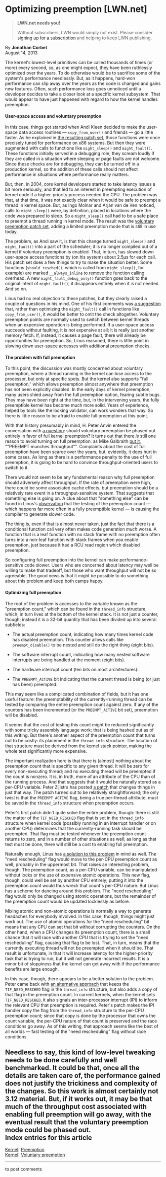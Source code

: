# Optimizing preemption [LWN.net]

> **LWN.net needs you!**
> 
> Without subscribers, LWN would simply not exist. Please consider [signing up for a subscription](/Promo/nst-nag2/subscribe) and helping to keep LWN publishing. 

By **Jonathan Corbet**  
August 14, 2013 

The kernel's lowest-level primitives can be called thousands of times (or more) every second, so, as one might expect, they have been ruthlessly optimized over the years. To do otherwise would be to sacrifice some of the system's performance needlessly. But, as it happens, hard-won performance can slip away over the years as the code is changed and gains new features. Often, such performance loss goes unnoticed until a developer decides to take a closer look at a specific kernel subsystem. That would appear to have just happened with regard to how the kernel handles preemption. 

#### User-space access and voluntary preemption

In this case, things got started when Andi Kleen decided to make the user-space data access routines — `copy_from_user()` and friends — go a little faster. As he explained in [the resulting patch set](/Articles/562936/), those functions were once precisely tuned for performance on x86 systems. But then they were augmented with calls to functions like `might_sleep()` and `might_fault()`. These functions initially served in a debugging role; they scream loudly if they are called in a situation where sleeping or page faults are not welcome. Since these checks are for debugging, they can be turned off in a production kernel, so the addition of these calls should not affect performance in situations where performance really matters. 

But, then, in 2004, core kernel developers started to take latency issues a bit more seriously, and that led to an interest in preempting execution of kernel code if a higher-priority process needed the CPU. The problem was that, at that time, it was not exactly clear when it would be safe to preempt a thread in kernel space. But, as Ingo Molnar and Arjan van de Ven noticed, calls to `might_sleep()` were, by definition, placed in locations where the code was prepared to sleep. So a `might_sleep()` call had to be a safe place to preempt a thread running in kernel mode. The result was the [voluntary preemption patch set](/Articles/93604/), adding a limited preemption mode that is still in use today. 

The problem, as Andi saw it, is that this change turned `might_sleep()` and `might_fault()` into a part of the scheduler; it is no longer compiled out of a kernel if voluntary preemption is enabled. That, in turn, has slowed down user-space access functions by (on his system) about 2.5µs for each call. His patch set does a few things to try to make the situation better. Some functions (`should_resched()`, which is called from `might_sleep()`, for example) are marked `__always_inline` to remove the function calling overhead. A new `might_fault_debug_only()` function goes back to the original intent of `might_fault()`; it disappears entirely when it is not needed. And so on. 

Linus had no real objection to these patches, but they clearly raised a couple of questions in his mind. One of his first comments was [a suggestion](/Articles/563187/) that, rather than optimizing the `might_fault()` call in functions like `copy_from_user()`, it would be better to omit the check altogether. Voluntary preemption points are normally used to switch between kernel threads when an expensive operation is being performed. If a user-space access succeeds without faulting, it is not expensive at all; it is really just another memory fetch. If, instead, it causes a page fault, there will already be opportunities for preemption. So, Linus reasoned, there is little point in slowing down user-space accesses with additional preemption checks. 

#### The problem with full preemption

To this point, the discussion was mostly concerned about voluntary preemption, where a thread running in the kernel can lose access to the processor, but only at specific spots. But the kernel also supports "full preemption," which allows preemption almost anywhere that preemption has not been explicitly disabled. In the early days of kernel preemption, many users shied away from the full preemption option, fearing subtle bugs. They may have been right at the time, but, in the intervening years, the fully preemptible kernel has become much more solid. Years of experience, helped by tools like the locking validator, can work wonders that way. So there is little reason to be afraid to enable full preemption at this point. 

With that history presumably in mind, H. Peter Anvin entered the conversation with [a question](/Articles/563188/): should voluntary preemption be phased out entirely in favor of full kernel preemption? It turns out that there _is_ still one reason to avoid turning on full preemption: as Mike Galbraith [put it](/Articles/563189/), ""PREEMPT munches throughput"". Complaints about the cost of full preemption have been scarce over the years, but, evidently, it does hurt in some cases. As long as there is a performance penalty to the use of full preemption, it is going to be hard to convince throughput-oriented users to switch to it. 

There would not seem to be any fundamental reason why full preemption should adversely affect throughput. If the rate of preemption were high, there could be some associated cache effects, but preemption should be a relatively rare event in a throughput-sensitive system. That suggests that something else is going on. A clue about that "something else" can be found in Linus's [observation](/Articles/563190/) that the testing of the preemption count — which happens far more often in a fully preemptible kernel — is causing the compiler to generate slower code. 

The thing is, even if that is almost never taken, just the fact that there is a conditional function call very often makes code generation *much* worse. A function that is a leaf function with no stack frame with no preemption often turns into a non-leaf function with stack frames when you enable preemption, just because it had a RCU read region which disabled preemption. 

So configuring full preemption into the kernel can make performance-sensitive code slower. Users who are concerned about latency may well be willing to make that tradeoff, but those who want throughput will not be so agreeable. The good news is that it might be possible to do something about this problem and keep both camps happy. 

#### Optimizing full preemption

The root of the problem is accesses to the variable known as the "preemption count," which can be found in the `thread_info` structure, which, in turn lives at the bottom of the kernel stack. It is not just a counter, though; instead it is a 32-bit quantity that has been divided up into several subfields: 

  * The actual preemption count, indicating how many times kernel code has disabled preemption. This counter allows calls like `preempt_disable()` to be nested and still do the right thing (eight bits). 

  * The software interrupt count, indicating how many nested software interrupts are being handled at the moment (eight bits). 

  * The hardware interrupt count (ten bits on most architectures). 

  * The `PREEMPT_ACTIVE` bit indicating that the current thread is being (or just has been) preempted. 




This may seem like a complicated combination of fields, but it has one useful feature: the preemptability of the currently-running thread can be tested by comparing the entire preemption count against zero. If any of the counters has been incremented (or the `PREEMPT_ACTIVE` bit set), preemption will be disabled. 

It seems that the cost of testing this count might be reduced significantly with some tricky assembly language work; that is being hashed out as of this writing. But there's another aspect of the preemption count that turns out to be costly: its placement in the `thread_info` structure. The location of that structure must be derived from the kernel stack pointer, making the whole test significantly more expensive. 

The important realization here is that there is (almost) nothing about the preemption count that is specific to any given thread. It will be zero for every non-executing thread; and no executing thread will be preempted if the count is nonzero. It is, in truth, more of an attribute of the CPU than of the running process. And that suggests that it would be naturally stored as a per-CPU variable. Peter Zijlstra has posted [a patch](/Articles/563088/) that changes things in just that way. The patch turned out to be relatively straightforward; the only twist is that the `PREEMPT_ACTIVE` flag, being a true per-thread attribute, must be saved in the `thread_info` structure when preemption occurs. 

Peter's first patch didn't quite solve the entire problem, though: there is still the matter of the `TIF_NEED_RESCHED` flag that is set in the `thread_info` structure when kernel code (possibly running in an interrupt handler or on another CPU) determines that the currently-running task should be preempted. That flag must be tested whenever the preemption count returns to zero, and in a number of other situations as well; as long as that test must be done, there will still be a cost to enabling full preemption. 

Naturally enough, Linus has [a solution to this problem](/Articles/563195/) in mind as well. The "need rescheduling" flag would move to the per-CPU preemption count as well, probably in the uppermost bit. That raises an interesting problem, though. The preemption count, as a per-CPU variable, can be manipulated without locks or the use of expensive atomic operations. This new flag, though, could well be set by another CPU entirely; putting it into the preemption count would thus wreck that count's per-CPU nature. But Linus has a scheme for dancing around this problem. The "need rescheduling" flag would only be changed using atomic operations, but the remainder of the preemption count would be updated locklessly as before. 

Mixing atomic and non-atomic operations is normally a way to generate headaches for everybody involved. In this case, though, things might just work out. The use of atomic operations for the "need rescheduling" bit means that any CPU can set that bit without corrupting the counters. On the other hand, when a CPU changes its preemption count, there is a small chance that it will race with another CPU that is trying to set the "need rescheduling" flag, causing that flag to be lost. That, in turn, means that the currently executing thread will not be preempted when it should be. That result is unfortunate, in that it will increase latency for the higher-priority task that is trying to run, but it will not generate incorrect results. It is a minor bit of sloppiness that the kernel can get away with if the performance benefits are large enough. 

In this case, though, there appears to be a better solution to the problem. Peter came back with [an alternative approach](/Articles/563259/) that keeps the `TIF_NEED_RESCHED` flag in the `thread_info` structure, but also adds a copy of that flag in the preemption count. In current kernels, when the kernel sets `TIF_NEED_RESCHED`, it also signals an inter-processor interrupt (IPI) to inform the relevant CPU that preemption is required. Peter's patch makes the IPI handler copy the flag from the `thread_info` structure to the per-CPU preemption count; since that copy is done by the processor that owns the count variable, the per-CPU nature of that count is preserved and the race conditions go away. As of this writing, that approach seems like the best of all worlds — fast testing of the "need rescheduling" flag without race conditions. 

Needless to say, this kind of low-level tweaking needs to be done carefully and well benchmarked. It could be that, once all the details are taken care of, the performance gained does not justify the trickiness and complexity of the changes. So this work is almost certainly not 3.12 material. But, if it works out, it may be that much of the throughput cost associated with enabling full preemption will go away, with the eventual result that the voluntary preemption mode could be phased out.  
Index entries for this article  
---  
[Kernel](/Kernel/Index)| [Preemption](/Kernel/Index#Preemption)  
[Kernel](/Kernel/Index)| [Voluntary preemption](/Kernel/Index#Voluntary_preemption)  
  


* * *

to post comments 
